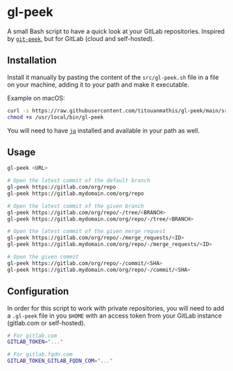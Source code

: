 # gl-peek

A small Bash script to have a quick look at your GitLab repositories. Inspired by [`git-peek`](https://github.com/Jarred-Sumner/git-peek), but for GitLab (cloud and self-hosted).

## Installation

Install it manually by pasting the content of the `src/gl-peek.sh` file in a file on your machine, adding it to your path and make it executable.

Example on macOS:

```sh
curl -s https://raw.githubusercontent.com/titouanmathis/gl-peek/main/src/gl-peek.sh > /usr/local/bin/gl-peek
chmod +x /usr/local/bin/gl-peek
```

You will need to have [`jq`](https://github.com/stedolan/jq) installed and available in your path as well.

## Usage

```sh
gl-peek <URL>

# Open the latest commit of the default branch
gl-peek https://gitlab.com/org/repo
gl-peek https://gitlab.mydomain.com/org/repo

# Open the latest commit of the given branch
gl-peek https://gitlab.com/org/repo/-/tree/<BRANCH>
gl-peek https://gitlab.mydomain.com/org/repo/-/tree/<BRANCH>

# Open the latest commit of the given merge request
gl-peek https://gitlab.com/org/repo/-/merge_requests/<ID>
gl-peek https://gitlab.mydomain.com/org/repo/-/merge_requests/<ID>

# Open the given commit
gl-peek https://gitlab.com/org/repo/-/commit/<SHA>
gl-peek https://gitlab.mydomain.com/org/repo/-/commit/<SHA>
```

## Configuration

In order for this script to work with private repositories, you will need to add a `.gl-peek` file in you `$HOME` with an access token from your GitLab instance (gitlab.com or self-hosted).

```sh
# For gitlab.com
GITLAB_TOKEN="..."

# For gitlab.fqdn.com
GITLAB_TOKEN_GITLAB_FQDN_COM="..."
```
